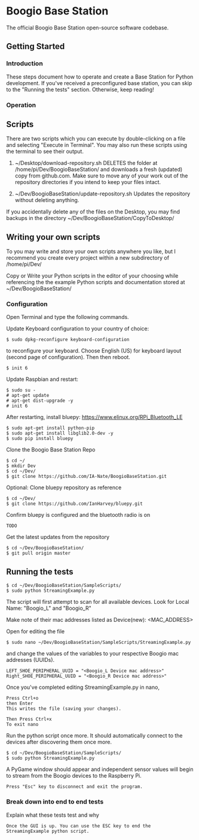 # Boogio Base Station

The official Boogio Base Station open-source software codebase.


## Getting Started


### Introduction

These steps document how to operate and create a Base Station for Python development. If you've received a preconfigured base station, you can skip to the "Running the tests" section. Otherwise, keep reading!

### Operation

## Scripts
There are two scripts which you can execute by double-clicking on a file and selecting "Execute in Terminal". You may also run these scripts using the terminal to see their output.

1) ~/Desktop/download-repository.sh
DELETES the folder at /home/pi/Dev/BoogioBaseStation/ and downloads a fresh (updated) copy from github.com. Make sure to move any of your work out of the repository directories if you intend to keep your files intact.

2) ~/Dev/BoogioBaseStation/update-repository.sh
Updates the repository without deleting anything.

If you accidentally delete any of the files on the Desktop, you may find backups in the directory ~/Dev/BoogioBaseStation/CopyToDesktop/

## Writing your own scripts
To you may write and store your own scripts anywhere you like, but I recommend you create every project within a new subdirectory of /home/pi/Dev/

Copy or Write your Python scripts in the editor of your choosing while referencing the the example Python scripts and documentation stored at ~/Dev/BoogioBaseStation/


### Configuration
Open Terminal and type the following commands.

Update Keyboard configuration to your country of choice:

```
$ sudo dpkg-reconfigure keyboard-configuration

```


to reconfigure your keyboard. Choose English (US) for keyboard layout (second page of configuration). Then then reboot.

```
$ init 6
```


Update Raspbian and restart:

```
$ sudo su -
# apt-get update
# apt-get dist-upgrade -y
# init 6
```

After restarting, install bluepy: https://www.elinux.org/RPi_Bluetooth_LE
```
$ sudo apt-get install python-pip
$ sudo apt-get install libglib2.0-dev -y
$ sudo pip install bluepy
```

Clone the Boogio Base Station Repo

```
$ cd ~/
$ mkdir Dev
$ cd ~/Dev/
$ git clone https://github.com/IA-Nate/BoogioBaseStation.git
```

Optional: Clone bluepy repository as reference

```
$ cd ~/Dev/
$ git clone https://github.com/IanHarvey/bluepy.git
```

Confirm bluepy is configured and the bluetooth radio is on

```
TODO
```

Get the latest updates from the repository
```
$ cd ~/Dev/BoogioBaseStation/
$ git pull origin master
```

## Running the tests
```
$ cd ~/Dev/BoogioBaseStation/SampleScripts/
$ sudo python StreamingExample.py
```

The script will first attempt to scan for all available devices. Look for Local Name: "Boogio_L" and "Boogio_R"

Make note of their mac addresses listed as Device(new): <MAC_ADDRESS>

Open for editing the file 
```
$ sudo nano ~/Dev/BoogioBaseStation/SampleScripts/StreamingExample.py
```

and change the values of the variables to your respective Boogio mac addresses (UUIDs).
```
LEFT_SHOE_PERIPHERAL_UUID = "<Boogio_L Device mac address>"
Right_SHOE_PERIPHERAL_UUID = "<Boogio_R Device mac address>"
```

Once you've completed editing StreamingExample.py in nano, 
```
Press Ctrl+o
then Enter 
This writes the file (saving your changes).

Then Press Ctrl+x
To exit nano

```

Run the python script once more. It should automatically connect to the devices after discovering them once more.

```
$ cd ~/Dev/BoogioBaseStation/SampleScripts/
$ sudo python StreamingExample.py
```

A PyGame window should appear and independent sensor values will begin to stream from the Boogio devices to the Raspberry Pi. 
```
Press "Esc" key to disconnect and exit the program.
```

### Break down into end to end tests

Explain what these tests test and why

```
Once the GUI is up. You can use the ESC key to end the StreamingExample python script.
```






